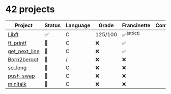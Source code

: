 # 42 projects

| Project                                                                                    | Status             | Language | Grade   | Francinette                          | Comments |
| ------------------------------------------------------------------------------------------ | ------------------ | -------- | ------- | ------------------------------------ | -------- |
| [Libft](https://github.com/diabolo257/42Lausanne/tree/main/42Cursus/Libft)                 | :white_check_mark: | C        | 125/100 | :white_check_mark:<sup>(strict)<sup> |          |
| [ft_printf](https://github.com/diabolo257/42Lausanne/tree/main/42Cursus/ft_printf)         | :construction:     | C        | :x:     | :white_check_mark:                                |          |
| [get_next_line](https://github.com/diabolo257/42Lausanne/tree/main/42Cursus/get_next_line) | :construction:     | C        | :x:     | :white_check_mark:                                  |          |
| [Born2beroot](https://github.com/diabolo257/42Lausanne/tree/main/42Cursus/Born2beroot)     | :construction:     | /        | :x:     | :x:                                  |          |
| [so_long](https://github.com/diabolo257/42Lausanne/tree/main/42Cursus/so_long)             | :construction:     | C        | :x:     | :x:                                  |          |
| [push_swap](https://github.com/diabolo257/42Lausanne/tree/main/42Cursus/push_swap)             | :construction:     | C        | :x:     | :x:                                  |          |
| [minitalk](https://github.com/diabolo257/42Lausanne/tree/main/42Cursus/minitalk)             | :construction:     | C        | :x:     | :x:                                  |          |

